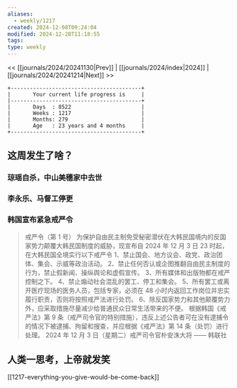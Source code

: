 ```yaml
---
aliases:
  - weekly/1217
created: 2024-12-08T09:24:04
modified: 2024-12-28T11:18:55
tags: 
type: weekly
---
```


<< [[journals/2024/20241130|Prev]] | [[journals/2024/index|2024]] | [[journals/2024/20241214|Next]] >>

```shell
+-----------------------------------------+
|       Your current life progress is     |
|-----------------------------------------+
|       Days  : 8522                      |
|       Weeks : 1217                      |
|       Months: 279                       |
|       Age   : 23 years and 4 months     |
+-----------------------------------------+
```

## 这周发生了啥？
### 琼瑶自杀，中山美穗家中去世
### 李永乐、马督工停更
### 韩国宣布紧急戒严令

> 戒严令（第 1 号）
> 为保护自由民主制免受秘密潜伏在大韩民国境内的反国家势力颠覆大韩民国制度的威胁，现宣布自 2024 年 12 月 3 日 23 时起，在大韩民国全境实行以下戒严令
> 1、禁止国会、地方议会、政党、政治团体、集会、示威等政治活动。
> 2、禁止任何否认或企图推翻自由民主制度的行为，禁止假新闻、操纵舆论和虚假宣传。
> 3、所有媒体和出版物都在戒严控制之下。
> 4、禁止煽动社会混乱的罢工、停工和集会。
> 5、所有罢工或离开医疗现场的医务人员，包括专家，必须在 48 小时内返回工作岗位并忠实履行职责，否则将按照戒严法进行处罚。
 > 6、除反国家势力和其他颠覆势力外，应采取措施尽量减少给普通民众日常生活带来的不便。
 > 根据韩国《戒严法》第 9 条（戒严司令官的特别措施），违反上述公告者可在没有逮捕令的情况下被逮捕、拘留和搜查，并应根据《戒严法》第 14 条（处罚）进行处理。
> 2024 年 12 月 3 日（星期二）戒严司令官朴安洙大将
> —— 韩联社

## 人类一思考，上帝就发笑

[[1217-everything-you-give-would-be-come-back]]
